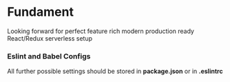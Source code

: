 # Fundament
Looking forward for perfect feature rich modern production ready React/Redux serverless setup

### Eslint and Babel Configs 
All further possible settings should be stored in __package.json__ or in __.eslintrc__
